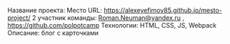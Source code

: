 Название проекта: Место
URL: https://alexeyefimov85.github.io/mesto-project/
2 участник команды: Roman.Neuman@yandex.ru ,  https://github.com/polpotcamp
Технологии: HTML, CSS, JS, Webpack
Описание: блог с карточками
